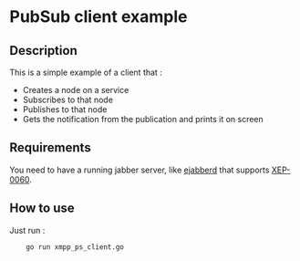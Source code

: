 # PubSub client example

## Description
This is a simple example of a client that :
* Creates a node on a service
* Subscribes to that node
* Publishes to that node
* Gets the notification from the publication and prints it on screen

## Requirements
You need to have a running jabber server, like [ejabberd](https://www.ejabberd.im/) that supports [XEP-0060](https://xmpp.org/extensions/xep-0060.html).

## How to use
Just run : 
```
    go run xmpp_ps_client.go
```
